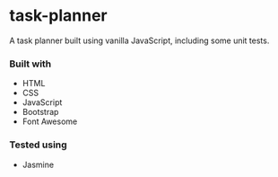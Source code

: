 # task-planner
A task planner built using vanilla JavaScript, including some unit tests. 
### Built with
- HTML
- CSS
- JavaScript
- Bootstrap
- Font Awesome
### Tested using
- Jasmine
